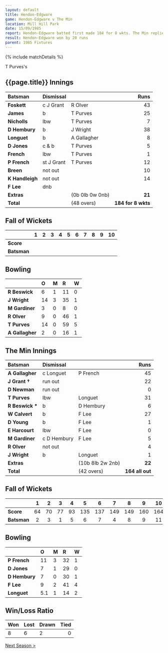 ```yaml
---
layout: default
title: Hendon-Edgware
game: Hendon-Edgware v The Min
location: Mill Hill Park
date: 15/09/1985
report: Hendon-Edgware batted first made 184 for 8 wkts. The Min replied with 164 all out.
result: Hendon-Edgware won by 20 runs
parent: 1985 Fixtures
---
```


{% include matchDetails %}

T Purves's 

## {{page.title}} Innings

| Batsman | Dismissal |  | Runs |
|:---|:---|---|---:|
| **Foskett** | c J Grant | R Olver | 43 |
| **James** | b | T Purves | 25 |
| **Nicholls** | lbw | T Purves | 7 |
| **D Hembury** | b | J Wright | 38 |
| **Longuet** | b | A Gallagher | 8 |
| **D Jones** | c & b | T Purves | 5 |
| **French** | lbw | T Purves | 1 |
| **P French** | st J Grant | T Purves | 12 |
| **Breen** | not out |  | 10 |
| **K Handleigh** | not out |  | 14 |
| **F Lee** | dnb |  |  |
| **Extras** | | (0b 0lb 0w 0nb) | **21** |
| **Total** | | (48 overs) | **184 for 8 wkts** |

## Fall of Wickets

| | 1 | 2 | 3 | 4 | 5 | 6 | 7 | 8 | 9 | 10 |
|---|:---:|:---:|:---:|:---:|:---:|:---:|:---:|:---:|:---:|:---:|
| **Score** |  |  |  |  |  |  |  |  |  |  |
| **Batsman** |  |  |  |  |  |  |  |  |  |  |

## Bowling

| | O | M | R | W |
|---|:---|:---|:---|:---|
| **R Beswick** | 6 | 1 | 11 | 0 |
| **J Wright** | 14 | 3 | 35 | 1 |
| **M Gardiner** | 3 | 0 | 8 | 0 |
| **R Olver** | 9 | 0 | 46 | 1 |
| **T Purves** | 14 | 0 | 59 | 5 |
| **A Gallagher** | 2 | 0 | 16 | 1 |

## The Min Innings

| Batsman | Dismissal |  | Runs |
|:---|:---|---|---:|
| **A Gallagher** | c Longuet | P French | 45 |
| **J Grant &#8224;** | run out |  | 22 |
| **D Newman** | run out |  | 0 |
| **T Purves** | lbw | Longuet | 31 |
| **R Beswick &#42;** | b  | D Hembury | 6 |
| **W Calvert** | b | F Lee | 27 |
| **D Young** | b | F Lee | 1 |
| **E Harcourt** | lbw | F Lee | 0 |
| **M Gardiner** | c D Hembury | F Lee | 5 |
| **R Olver** | not out |  | 4 |
| **J Wright** | b | Longuet | 1 |
| **Extras** | | (10b 8lb 2w 2nb) | **22** |
| **Total** | | (42 overs) | **164 all out** |

## Fall of Wickets

| | 1 | 2 | 3 | 4 | 5 | 6 | 7 | 8 | 9 | 10 |
|---|:---:|:---:|:---:|:---:|:---:|:---:|:---:|:---:|:---:|:---:|
| **Score** | 64 | 70 | 77 | 93 | 135 | 137 | 149 | 149 | 160 | 164 |
| **Batsman** | 2 | 3 | 1 | 5 | 6 | 7 | 4 | 8 | 9 | 11 |

## Bowling

| | O | M | R | W |
|---|:---|:---|:---|:---|
| **P French** | 11 | 3 | 32 | 1 |
| **D Jones** | 7 | 1 | 29 | 0 |
| **D Hembury** | 7 | 0 | 30 | 1 |
| **F Lee** | 9 | 2 | 41 | 4 |
| **Longuet** | 5.1 | 1 | 14 | 2 |

## Win/Loss Ratio

| Won | Lost | Drawn | Tied |
|:---|:---|:---|---:|
| 8 | 6 | 2 | 0 |

[Next Season >](../1986)